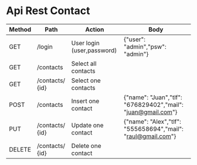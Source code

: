 # Api Rest Contact

| Method | Path | Action | Body
| --- | --- | --- | --- |
| GET | /login | User login (user,password)| {"user": "admin","psw": "admin"} |
| GET | /contacts | Select all contacts|
| GET | /contacts/ {id} | Select one contacts|
| POST | /contacts | Insert one contact | {"name": "Juan","tlf": "676829402","mail": "juan@gmail.com"} |
| PUT | /contacts/ {id} | Update one contact | {"name": "Alex","tlf": "555658694","mail": "raul@gmail.com"} |
| DELETE | /contacts/ {id} | Delete one contact |


